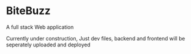 # BiteBuzz

A full stack Web application

Currently under construction, Just dev files, backend and frontend will be seperately uploaded and deployed
